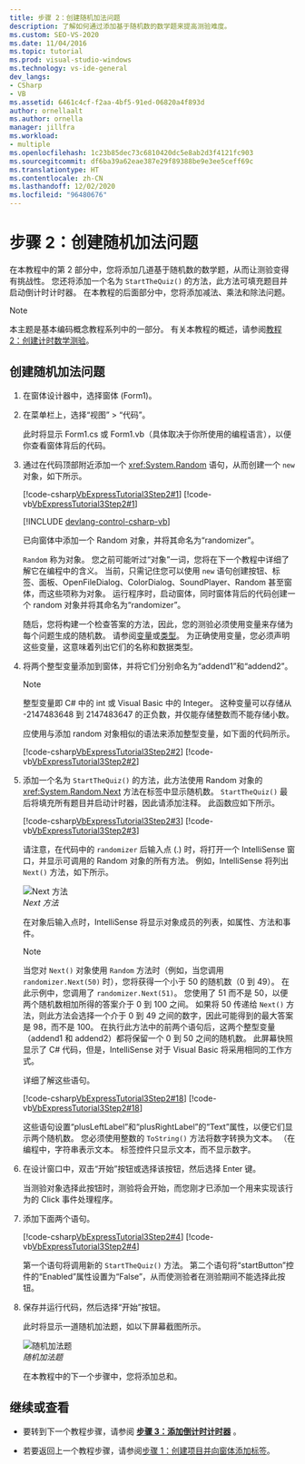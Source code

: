 ```yaml
---
title: 步骤 2：创建随机加法问题
description: 了解如何通过添加基于随机数的数学题来提高测验难度。
ms.custom: SEO-VS-2020
ms.date: 11/04/2016
ms.topic: tutorial
ms.prod: visual-studio-windows
ms.technology: vs-ide-general
dev_langs:
- CSharp
- VB
ms.assetid: 6461c4cf-f2aa-4bf5-91ed-06820a4f893d
author: ornellaalt
ms.author: ornella
manager: jillfra
ms.workload:
- multiple
ms.openlocfilehash: 1c23b85dec73c6810420dc5e8ab2d3f4121fc903
ms.sourcegitcommit: df6ba39a62eae387e29f89388be9e3ee5ceff69c
ms.translationtype: HT
ms.contentlocale: zh-CN
ms.lasthandoff: 12/02/2020
ms.locfileid: "96480676"
---
```

# <a name="step-2-create-a-random-addition-problem"></a>步骤 2：创建随机加法问题

在本教程中的第 2 部分中，您将添加几道基于随机数的数学题，从而让测验变得有挑战性。 您还将添加一个名为 `StartTheQuiz()` 的方法，此方法可填充题目并启动倒计时计时器。 在本教程的后面部分中，您将添加减法、乘法和除法问题。

> [!NOTE]
> 本主题是基本编码概念教程系列中的一部分。 有关本教程的概述，请参阅[教程 2：创建计时数学测验](../ide/tutorial-2-create-a-timed-math-quiz.md)。

## <a name="to-create-a-random-addition-problem"></a>创建随机加法问题

1. 在窗体设计器中，选择窗体 (Form1)。

2. 在菜单栏上，选择“视图” > “代码”。

     此时将显示 Form1.cs 或 Form1.vb（具体取决于你所使用的编程语言），以便你查看窗体背后的代码。

3. 通过在代码顶部附近添加一个 <xref:System.Random> 语句，从而创建一个 `new` 对象，如下所示。

     [!code-csharp[VbExpressTutorial3Step2#1](../ide/codesnippet/CSharp/step-2-create-a-random-addition-problem_1.cs)]
     [!code-vb[VbExpressTutorial3Step2#1](../ide/codesnippet/VisualBasic/step-2-create-a-random-addition-problem_1.vb)]

     [!INCLUDE [devlang-control-csharp-vb](./includes/devlang-control-csharp-vb.md)]

     已向窗体中添加一个 Random 对象，并将其命名为“randomizer”。

     `Random` 称为对象。 您之前可能听过“对象”一词，您将在下一个教程中详细了解它在编程中的含义。 当前，只需记住您可以使用 `new` 语句创建按钮、标签、面板、OpenFileDialog、ColorDialog、SoundPlayer、Random 甚至窗体，而这些项称为对象。 运行程序时，启动窗体，同时窗体背后的代码创建一个 random 对象并将其命名为“randomizer”。

     随后，您将构建一个检查答案的方法，因此，您的测验必须使用变量来存储为每个问题生成的随机数。 请参阅[变量](/dotnet/visual-basic/programming-guide/language-features/variables/index)或[类型](/dotnet/csharp/programming-guide/types/index)。 为正确使用变量，您必须声明这些变量，这意味着列出它们的名称和数据类型。

4. 将两个整型变量添加到窗体，并将它们分别命名为“addend1”和“addend2”。

    > [!NOTE]
    > 整型变量即 C# 中的 int 或 Visual Basic 中的 Integer。 这种变量可以存储从 -2147483648 到 2147483647 的正负数，并仅能存储整数而不能存储小数。

     应使用与添加 random 对象相似的语法来添加整型变量，如下面的代码所示。

     [!code-csharp[VbExpressTutorial3Step2#2](../ide/codesnippet/CSharp/step-2-create-a-random-addition-problem_2.cs)]
     [!code-vb[VbExpressTutorial3Step2#2](../ide/codesnippet/VisualBasic/step-2-create-a-random-addition-problem_2.vb)]

5. 添加一个名为 `StartTheQuiz()` 的方法，此方法使用 Random 对象的 <xref:System.Random.Next> 方法在标签中显示随机数。 `StartTheQuiz()` 最后将填充所有题目并启动计时器，因此请添加注释。 此函数应如下所示。

     [!code-csharp[VbExpressTutorial3Step2#3](../ide/codesnippet/CSharp/step-2-create-a-random-addition-problem_3.cs)]
     [!code-vb[VbExpressTutorial3Step2#3](../ide/codesnippet/VisualBasic/step-2-create-a-random-addition-problem_3.vb)]

     请注意，在代码中的 `randomizer` 后输入点 (.) 时，将打开一个 IntelliSense 窗口，并显示可调用的 Random 对象的所有方法。 例如，IntelliSense 将列出 `Next()` 方法，如下所示。

     ![Next 方法](../ide/media/express_randomwhite.png)<br/>
*Next 方法*

     在对象后输入点时，IntelliSense 将显示对象成员的列表，如属性、方法和事件。

    > [!NOTE]
    > 当您对 `Next()` 对象使用 `Random` 方法时（例如，当您调用 `randomizer.Next(50)` 时），您将获得一个小于 50 的随机数（0 到 49）。 在此示例中，您调用了 `randomizer.Next(51)`。 您使用了 51 而不是 50，以便两个随机数相加所得的答案介于 0 到 100 之间。 如果将 50 传递给 `Next()` 方法，则此方法会选择一个介于 0 到 49 之间的数字，因此可能得到的最大答案是 98，而不是 100。 在执行此方法中的前两个语句后，这两个整型变量（addend1 和 addend2）都将保留一个 0 到 50 之间的随机数。 此屏幕快照显示了 C# 代码，但是，IntelliSense 对于 Visual Basic 将采用相同的工作方式。

     详细了解这些语句。

     [!code-csharp[VbExpressTutorial3Step2#18](../ide/codesnippet/CSharp/step-2-create-a-random-addition-problem_4.cs)]
     [!code-vb[VbExpressTutorial3Step2#18](../ide/codesnippet/VisualBasic/step-2-create-a-random-addition-problem_4.vb)]

     这些语句设置“plusLeftLabel”和“plusRightLabel”的“Text”属性，以便它们显示两个随机数。 您必须使用整数的 `ToString()` 方法将数字转换为文本。 （在编程中，字符串表示文本。 标签控件只显示文本，而不显示数字。

6. 在设计窗口中，双击“开始”按钮或选择该按钮，然后选择 Enter 键。

     当测验对象选择此按钮时，测验将会开始，而您刚才已添加一个用来实现该行为的 Click 事件处理程序。

7. 添加下面两个语句。

     [!code-csharp[VbExpressTutorial3Step2#4](../ide/codesnippet/CSharp/step-2-create-a-random-addition-problem_5.cs)]
     [!code-vb[VbExpressTutorial3Step2#4](../ide/codesnippet/VisualBasic/step-2-create-a-random-addition-problem_5.vb)]

     第一个语句将调用新的 `StartTheQuiz()` 方法。 第二个语句将“startButton”控件的“Enabled”属性设置为“False”，从而使测验者在测验期间不能选择此按钮。

8. 保存并运行代码，然后选择“开始”按钮。

     此时将显示一道随机加法题，如以下屏幕截图所示。

     ![随机加法题](../ide/media/express_additionproblem.png)<br/>
*随机加法题*

     在本教程中的下一个步骤中，您将添加总和。

## <a name="to-continue-or-review"></a>继续或查看

- 要转到下一个教程步骤，请参阅 **[步骤 3：添加倒计时计时器](../ide/step-3-add-a-countdown-timer.md)** 。

- 若要返回上一个教程步骤，请参阅[步骤 1：创建项目并向窗体添加标签](../ide/step-1-create-a-project-and-add-labels-to-your-form.md)。
